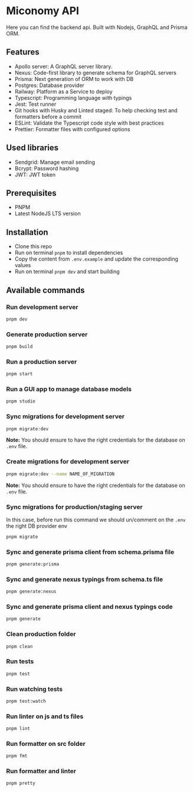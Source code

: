 # Miconomy API

Here you can find the backend api. Built with Nodejs, GraphQL and Prisma ORM.

## Features

- Apollo server: A GraphQL server library.
- Nexus: Code-first library to generate schema for GraphQL servers
- Prisma: Next generation of ORM to work with DB
- Postgres: Database provider
- Railway: Platform as a Service to deploy
- Typescript: Programming language with typings
- Jest: Test runner
- Git hooks with Husky and Linted staged: To help checking test and formatters before a commit
- ESLint: Validate the Typescript code style with best practices
- Prettier: Formatter files with configured options

## Used libraries

- Sendgrid: Manage email sending
- Bcrypt: Password hashing
- JWT: JWT token

## Prerequisites

- PNPM
- Latest NodeJS LTS version

## Installation

- Clone this repo
- Run on terminal `pnpm` to install dependencies
- Copy the content from `.env.example` and update the corresponding values
- Run on terminal `pnpm dev` and start building

## Available commands

### Run development server

```bash
pnpm dev
```

### Generate production server

```bash
pnpm build
```

### Run a production server

```bash
pnpm start
```

### Run a GUI app to manage database models

```bash
pnpm studio
```

### Sync migrations for development server

```bash
pnpm migrate:dev
```

**Note:** You should ensure to have the right credentials for the database on `.env` file.

### Create migrations for development server

```bash
pnpm migrate:dev --name NAME_OF_MIGRATION
```

**Note:** You should ensure to have the right credentials for the database on `.env` file.

### Sync migrations for production/staging server

In this case, before run this command we should un/comment on the `.env` the right DB provider env

```bash
pnpm migrate
```

### Sync and generate prisma client from schema.prisma file

```bash
pnpm generate:prisma
```

### Sync and generate nexus typings from schema.ts file

```bash
pnpm generate:nexus
```

### Sync and generate prisma client and nexus typings code

```bash
pnpm generate
```

### Clean production folder

```bash
pnpm clean
```

### Run tests

```bash
pnpm test
```

### Run watching tests

```bash
pnpm test:watch
```

### Run linter on js and ts files

```bash
pnpm lint
```

### Run formatter on src folder

```bash
pnpm fmt
```

### Run formatter and linter

```bash
pnpm pretty
```
